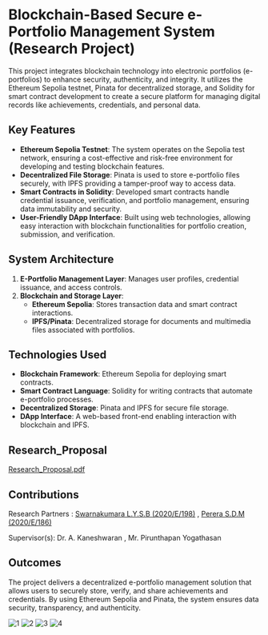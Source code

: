 # Blockchain-Based Secure e-Portfolio Management System (Research Project)

This project integrates blockchain technology into electronic portfolios (e-portfolios) to enhance security, authenticity, and integrity. It utilizes the Ethereum Sepolia testnet, Pinata for decentralized storage, and Solidity for smart contract development to create a secure platform for managing digital records like achievements, credentials, and personal data.

## Key Features

- **Ethereum Sepolia Testnet**: The system operates on the Sepolia test network, ensuring a cost-effective and risk-free environment for developing and testing blockchain features.
- **Decentralized File Storage**: Pinata is used to store e-portfolio files securely, with IPFS providing a tamper-proof way to access data.
- **Smart Contracts in Solidity**: Developed smart contracts handle credential issuance, verification, and portfolio management, ensuring data immutability and security.
- **User-Friendly DApp Interface**: Built using web technologies, allowing easy interaction with blockchain functionalities for portfolio creation, submission, and verification.

## System Architecture

1. **E-Portfolio Management Layer**: Manages user profiles, credential issuance, and access controls.
2. **Blockchain and Storage Layer**:
   - **Ethereum Sepolia**: Stores transaction data and smart contract interactions.
   - **IPFS/Pinata**: Decentralized storage for documents and multimedia files associated with portfolios.

## Technologies Used

- **Blockchain Framework**: Ethereum Sepolia for deploying smart contracts.
- **Smart Contract Language**: Solidity for writing contracts that automate e-portfolio processes.
- **Decentralized Storage**: Pinata and IPFS for secure file storage.
- **DApp Interface**: A web-based front-end enabling interaction with blockchain and IPFS.

## Research_Proposal

[Research_Proposal.pdf](https://github.com/user-attachments/files/17301145/Research_Proposal_2020E186_2020E198.pdf)

## Contributions

Research Partners : [Swarnakumara L.Y.S.B (2020/E/198)](https://github.com/CydexCode) , [Perera S.D.M (2020/E/186)](https://github.com/ManashviCode)

Supervisor(s): Dr. A. Kaneshwaran ,  Mr. Pirunthapan Yogathasan

## Outcomes

The project delivers a decentralized e-portfolio management solution that allows users to securely store, verify, and share achievements and credentials. By using Ethereum Sepolia and Pinata, the system ensures data security, transparency, and authenticity.


![1](https://github.com/user-attachments/assets/692622e7-ea85-43ea-a2d4-82d8943ac148)
![2](https://github.com/user-attachments/assets/c54f4ab9-bbe2-4250-8ac0-37092d9a511a)
![3](https://github.com/user-attachments/assets/e4a951d1-b641-4952-aaf8-b63cd1f8bd5a)
![4](https://github.com/user-attachments/assets/1abac246-b887-41b8-b477-fc3c5d4f9ef3)
